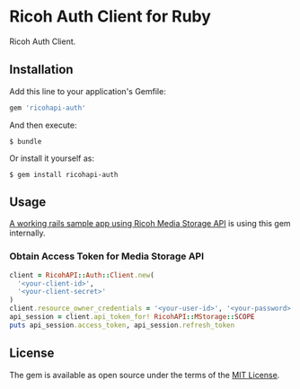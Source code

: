 # Ricoh Auth Client for Ruby

Ricoh Auth Client.

## Installation

Add this line to your application's Gemfile:

```ruby
gem 'ricohapi-auth'
```

And then execute:

    $ bundle

Or install it yourself as:

    $ gem install ricohapi-auth

## Usage

[A working rails sample app using Ricoh Media Storage API](https://github.com/ricohapi/media-storage-sample-app) is using this gem internally.

### Obtain Access Token for Media Storage API

```ruby
client = RicohAPI::Auth::Client.new(
  '<your-client-id>',
  '<your-client-secret>'
)
client.resource_owner_credentials = '<your-user-id>', '<your-password>'
api_session = client.api_token_for! RicohAPI::MStorage::SCOPE
puts api_session.access_token, api_session.refresh_token
```

## License

The gem is available as open source under the terms of the [MIT License](http://opensource.org/licenses/MIT).

